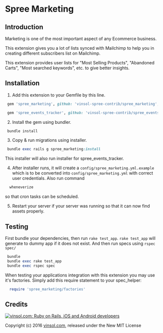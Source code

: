 # Spree Marketing

Introduction
-------------

Marketing is one of the most important aspect of any Ecommerce business.

This extension gives you a lot of lists synced with Mailchimp to help you in creating different subscribers list on Mailchimp.

This extension provides user lists for "Most Selling Products", "Abandoned Carts", "Most searched keywords", etc. to give better insights.

Installation
-------------

  1. Add this extension to your Gemfile by this line.

  ```ruby
   gem 'spree_marketing', github: 'vinsol-spree-contrib/spree_marketing', branch: '3-0-stable'
  ```

  ```ruby
   gem 'spree_events_tracker', github: 'vinsol-spree-contrib/spree_events_tracker', branch: '3-0-stable'
  ```

  2. Install the gem using bundler.

  ```ruby
   bundle install
  ```

  3. Copy & run migrations using installer.

  ```ruby
   bundle exec rails g spree_marketing:install
  ```
  This installer will also run installer for spree_events_tracker.

  4. After installer runs, it will create a `config/spree_marketing.yml.example` which is to be converted into `config/spree_marketing.yml` with correct user credentials. Also run command
  ```ruby
    wheneverize
  ```
  so that cron tasks can be scheduled.

  5. Restart your server if your server was running so that it can now find assets properly.


Testing
--------

First bundle your dependencies, then run `rake test_app`. `rake test_app` will generate to dummy app if it does not exist.
And then run specs using `rspec spec/`

```ruby
 bundle
 bundle exec rake test_app
 bundle exec rspec spec
```

When testing your applications integration with this extension you may use it's factories. Simply add this require statement to your spec_helper:

```ruby
  require 'spree_marketing/factories'
```

Credits
-------

[![vinsol.com: Ruby on Rails, iOS and Android developers](http://vinsol.com/vin_logo.png "Ruby on Rails, iOS and Android developers")](http://vinsol.com)

Copyright (c) 2016 [vinsol.com](http://vinsol.com "Ruby on Rails, iOS and Android developers"), released under the New MIT License
